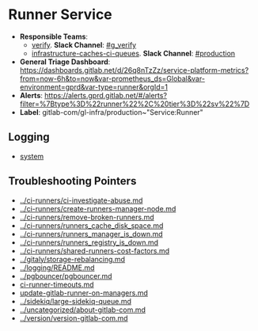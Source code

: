 <!-- MARKER: do not edit this section directly. Edit services/service-catalog.yml then run scripts/generate-docs -->
#  Runner Service

* **Responsible Teams**:
  * [verify](https://about.gitlab.com/handbook/engineering/ops-backend/verify/). **Slack Channel**: [#g_verify](https://gitlab.slack.com/archives/g_verify)
  * [infrastructure-caches-ci-queues](https://about.gitlab.com/handbook/engineering/infrastructure/team/reliability/). **Slack Channel**: [#production](https://gitlab.slack.com/archives/production)
* **General Triage Dashboard**: https://dashboards.gitlab.net/d/26q8nTzZz/service-platform-metrics?from=now-6h&to=now&var-prometheus_ds=Global&var-environment=gprd&var-type=runner&orgId=1
* **Alerts**: https://alerts.gprd.gitlab.net/#/alerts?filter=%7Btype%3D%22runner%22%2C%20tier%3D%22sv%22%7D
* **Label**: gitlab-com/gl-infra/production~"Service:Runner"

## Logging

* [system](https://log.gprd.gitlab.net/goto/9b8322ad2ddacec15c7c1691d6c67733)

## Troubleshooting Pointers

* [../ci-runners/ci-investigate-abuse.md](../ci-runners/ci-investigate-abuse.md)
* [../ci-runners/create-runners-manager-node.md](../ci-runners/create-runners-manager-node.md)
* [../ci-runners/remove-broken-runners.md](../ci-runners/remove-broken-runners.md)
* [../ci-runners/runners_cache_disk_space.md](../ci-runners/runners_cache_disk_space.md)
* [../ci-runners/runners_manager_is_down.md](../ci-runners/runners_manager_is_down.md)
* [../ci-runners/runners_registry_is_down.md](../ci-runners/runners_registry_is_down.md)
* [../ci-runners/shared-runners-cost-factors.md](../ci-runners/shared-runners-cost-factors.md)
* [../gitaly/storage-rebalancing.md](../gitaly/storage-rebalancing.md)
* [../logging/README.md](../logging/README.md)
* [../pgbouncer/pgbouncer.md](../pgbouncer/pgbouncer.md)
* [ci-runner-timeouts.md](ci-runner-timeouts.md)
* [update-gitlab-runner-on-managers.md](update-gitlab-runner-on-managers.md)
* [../sidekiq/large-sidekiq-queue.md](../sidekiq/large-sidekiq-queue.md)
* [../uncategorized/about-gitlab-com.md](../uncategorized/about-gitlab-com.md)
* [../version/version-gitlab-com.md](../version/version-gitlab-com.md)
<!-- END_MARKER -->
